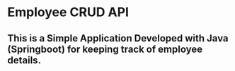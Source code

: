 # Employee CRUD API
## This is a Simple Application Developed with Java (Springboot) for keeping track of employee details.
